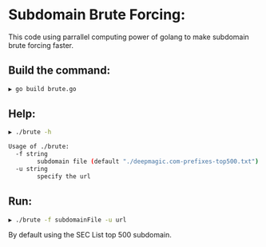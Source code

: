 # Subdomain Brute Forcing:
This code using parrallel computing power of golang to make subdomain brute forcing faster.

## Build the command:

```bash
▶ go build brute.go
```

## Help:

```bash
▶ ./brute -h

Usage of ./brute:
  -f string
        subdomain file (default "./deepmagic.com-prefixes-top500.txt")
  -u string
        specify the url
```

## Run:

```bash
▶ ./brute -f subdomainFile -u url
```

By default using the SEC List top 500 subdomain.
